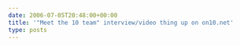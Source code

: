 ```yaml
---
date: 2006-07-05T20:48:00+00:00
title: '"Meet the 10 team" interview/video thing up on on10.net'
type: posts
---
```

[ <img src="http://on10.net/images/entries/previewsmall/10team.jpg" title="" border="0" /> ](https://on10.net/Blogs/TheShow/3723/)
